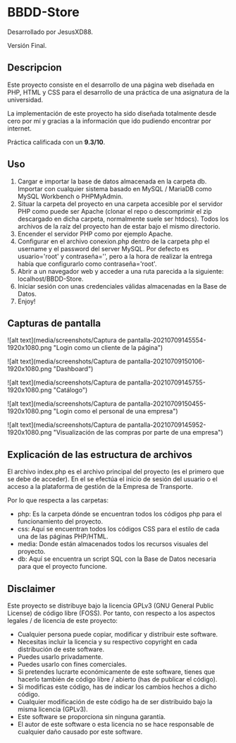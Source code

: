 # BBDD-Store

Desarrollado por JesusXD88.

Versión Final.

## Descripcion

Este proyecto consiste en el desarrollo de una página web diseñada en PHP, HTML y CSS para el desarrollo de una práctica de una asignatura de la universidad.

La implementación de este proyecto ha sido diseñada totalmente desde cero por mí y gracias a la información que ido pudiendo encontrar por internet.

Práctica calificada con un **9.3/10**.

## Uso

1. Cargar e importar la base de datos almacenada en la carpeta db. Importar con cualquier sistema basado en MySQL / MariaDB como MySQL Workbench o PHPMyAdmin.
2. Situar la carpeta del proyecto en una carpeta accesible por el servidor PHP como puede ser Apache (clonar el repo o descomprimir el zip descargado en dicha carpeta, normalmente suele ser htdocs). Todos los archivos de la raíz del proyecto han de estar bajo el mismo directorio.
3. Encender el servidor PHP como por ejemplo Apache.
4. Configurar en el archivo conexion.php dentro de la carpeta php el username y el password del server MySQL. Por defecto es usuario='root' y contraseña='', pero a la hora de realizar la entrega había que configurarlo como contraseña='root'.
5. Abrir a un navegador web y acceder a una ruta parecida a la siguiente: localhost/BBDD-Store.
6. Iniciar sesión con unas credenciales válidas almacenadas en la Base de Datos.
7. Enjoy!

## Capturas de pantalla

![alt text](media/screenshots/Captura de pantalla-20210709145554-1920x1080.png "Login como un cliente de la página")

![alt text](media/screenshots/Captura de pantalla-20210709150106-1920x1080.png "Dashboard")

![alt text](media/screenshots/Captura de pantalla-20210709145755-1920x1080.png "Catálogo")

![alt text](media/screenshots/Captura de pantalla-20210709150455-1920x1080.png "Login como el personal de una empresa")

![alt text](media/screenshots/Captura de pantalla-20210709145952-1920x1080.png "Visualización de las compras por parte de una empresa")

## Explicación de las estructura de archivos

El archivo index.php es el archivo principal del proyecto (es el primero que se debe de acceder).
En el se efectúa el inicio de sesión del usuario o el acceso a la plataforma de gestión de la Empresa de Transporte.

Por lo que respecta a las carpetas:

* php: Es la carpeta dónde se encuentran todos los códigos php para el funcionamiento del proyecto.
* css: Aquí se encuentran todos los códigos CSS para el estilo de cada una de las páginas PHP/HTML.
* media: Donde están almacenados todos los recursos visuales del proyecto.
* db: Aquí se encuentra un script SQL con la Base de Datos necesaria para que el proyecto funcione.

## Disclaimer

Este proyecto se distribuye bajo la licencia GPLv3 (GNU General Public License) de código libre (FOSS). Por tanto, con respecto a los aspectos legales / de licencia de este proyecto:

* Cualquier persona puede copiar, modificar y distribuir este software.
* Necesitas incluir la licencia y su respectivo copyright en cada distribución de este software.
* Puedes usarlo privadamente.
* Puedes usarlo con fines comerciales.
* Si pretendes lucrarte económicamente de este software, tienes que hacerlo también de código libre / abierto (has de publicar el código).
* Si modificas este código, has de indicar los cambios hechos a dicho código.
* Cualquier modificación de este código ha de ser distribuido bajo la misma licencia (GPLv3).
* Este software se proporciona sin ninguna garantía.
* El autor de este software o esta licencia no se hace responsable de cualquier daño causado por este software.
